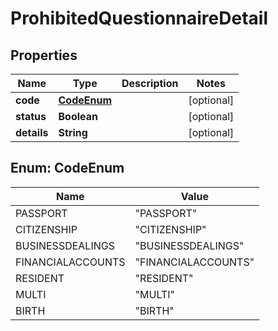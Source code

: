 

# ProhibitedQuestionnaireDetail


## Properties

| Name | Type | Description | Notes |
|------------ | ------------- | ------------- | -------------|
|**code** | [**CodeEnum**](#CodeEnum) |  |  [optional] |
|**status** | **Boolean** |  |  [optional] |
|**details** | **String** |  |  [optional] |



## Enum: CodeEnum

| Name | Value |
|---- | -----|
| PASSPORT | &quot;PASSPORT&quot; |
| CITIZENSHIP | &quot;CITIZENSHIP&quot; |
| BUSINESSDEALINGS | &quot;BUSINESSDEALINGS&quot; |
| FINANCIALACCOUNTS | &quot;FINANCIALACCOUNTS&quot; |
| RESIDENT | &quot;RESIDENT&quot; |
| MULTI | &quot;MULTI&quot; |
| BIRTH | &quot;BIRTH&quot; |



